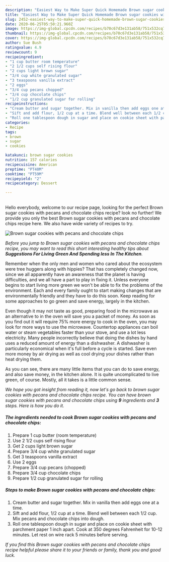 ```yaml
---
description: "Easiest Way to Make Super Quick Homemade Brown sugar cookies with pecans and chocolate chips"
title: "Easiest Way to Make Super Quick Homemade Brown sugar cookies with pecans and chocolate chips"
slug: 2452-easiest-way-to-make-super-quick-homemade-brown-sugar-cookies-with-pecans-and-chocolate-chips
date: 2020-06-25T05:50:21.960Z
image: https://img-global.cpcdn.com/recipes/b70c67d3e131ab58/751x532cq70/brown-sugar-cookies-with-pecans-and-chocolate-chips-recipe-main-photo.jpg
thumbnail: https://img-global.cpcdn.com/recipes/b70c67d3e131ab58/751x532cq70/brown-sugar-cookies-with-pecans-and-chocolate-chips-recipe-main-photo.jpg
cover: https://img-global.cpcdn.com/recipes/b70c67d3e131ab58/751x532cq70/brown-sugar-cookies-with-pecans-and-chocolate-chips-recipe-main-photo.jpg
author: Sue Bush
ratingvalue: 4.9
reviewcount: 9
recipeingredient:
- "1 cup butter room temperature"
- "2 1/2 cups self rising flour"
- "2 cups light brown sugar"
- "3/4 cup white granulated sugar"
- "3 teaspoons vanilla extract"
- "2 eggs"
- "3/4 cup pecans chopped"
- "3/4 cup chocolate chips"
- "1/2 cup granulated sugar for rolling"
recipeinstructions:
- "Cream butter and sugar together. Mix in vanilla then add eggs one at a time."
- "Sift and add flour, 1/2 cup at a time. Blend well between each 1/2 cup. Mix pecans and chocolate chips into dough."
- "Roll one tablespoon dough in sugar and place on cookie sheet with parchment paper 1 inch apart. Cook at 350 degrees Fahrenheit for 10-12 minutes. Let rest on wire rack 5 minutes before serving."
categories:
- Recipe
tags:
- brown
- sugar
- cookies

katakunci: brown sugar cookies 
nutrition: 157 calories
recipecuisine: American
preptime: "PT40M"
cooktime: "PT59M"
recipeyield: "2"
recipecategory: Dessert

---
```

<br>
Hello everybody, welcome to our recipe page, looking for the perfect Brown sugar cookies with pecans and chocolate chips recipe? look no further! We provide you only the best Brown sugar cookies with pecans and chocolate chips recipe here. We also have wide variety of recipes to try.
<br>


![Brown sugar cookies with pecans and chocolate chips](https://img-global.cpcdn.com/recipes/b70c67d3e131ab58/751x532cq70/brown-sugar-cookies-with-pecans-and-chocolate-chips-recipe-main-photo.jpg)

<i>Before you jump to Brown sugar cookies with pecans and chocolate chips recipe, you may want to read this short interesting healthy tips about 
<strong>Suggestions For Living Green And Spending less In The Kitchen</strong>.</i>
</br>

Remember when the only men and women who cared about the ecosystem were tree huggers along with hippies? That has completely changed now, since we all apparently have an awareness that the planet is having difficulties, and we all have a part to play in fixing it. Unless everyone begins to start living more green we won't be able to fix the problems of the environment. Each and every family ought to start making changes that are environmentally friendly and they have to do this soon. Keep reading for some approaches to go green and save energy, largely in the kitchen.

Even though it may not taste as good, preparing food in the microwave as an alternative to in the oven will save you a packet of money. As soon as you find out it will require 75% more energy to cook in the oven, you may look for more ways to use the microwave. Countertop appliances can boil water or steam vegetables faster than your stove, and use a lot less electricity. Many people incorrectly believe that doing the dishes by hand uses a reduced amount of energy than a dishwasher. A dishwasher is particularly economical when it's full before a cycle is started. Save even more money by air drying as well as cool drying your dishes rather than heat drying them.

As you can see, there are many little items that you can do to save energy, and also save money, in the kitchen alone. It is quite uncomplicated to live green, of course. Mostly, all it takes is a little common sense.


<i>We hope you got insight from reading it, now let's go back to brown sugar cookies with pecans and chocolate chips recipe. You can have brown sugar cookies with pecans and chocolate chips using <strong>9</strong> ingredients and <strong>3</strong> steps. Here is how you do it.
</i>

##### The ingredients needed to cook Brown sugar cookies with pecans and chocolate chips:

1. Prepare 1 cup butter (room temperature)
1. Use 2 1/2 cups self rising flour
1. Get 2 cups light brown sugar
1. Prepare 3/4 cup white granulated sugar
1. Get 3 teaspoons vanilla extract
1. Use 2 eggs
1. Prepare 3/4 cup pecans (chopped)
1. Prepare 3/4 cup chocolate chips
1. Prepare 1/2 cup granulated sugar for rolling


##### Steps to make Brown sugar cookies with pecans and chocolate chips:

1. Cream butter and sugar together. Mix in vanilla then add eggs one at a time.
1. Sift and add flour, 1/2 cup at a time. Blend well between each 1/2 cup. Mix pecans and chocolate chips into dough.
1. Roll one tablespoon dough in sugar and place on cookie sheet with parchment paper 1 inch apart. Cook at 350 degrees Fahrenheit for 10-12 minutes. Let rest on wire rack 5 minutes before serving.


<i>If you find this Brown sugar cookies with pecans and chocolate chips recipe helpful please share it to your friends or family, thank you and good luck.</i>
